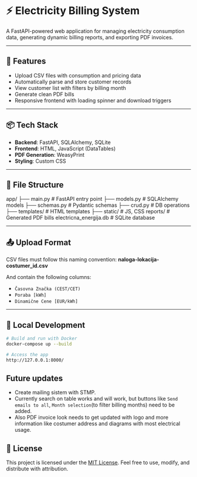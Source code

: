 # ⚡ Electricity Billing System

A FastAPI-powered web application for managing electricity consumption data, generating dynamic billing reports, and exporting PDF invoices.


---

## 🚀 Features

- Upload CSV files with consumption and pricing data
- Automatically parse and store customer records
- View customer list with filters by billing month
- Generate clean PDF bills
- Responsive frontend with loading spinner and download triggers

---

## 📦 Tech Stack

- **Backend**: FastAPI, SQLAlchemy, SQLite
- **Frontend**: HTML, JavaScript (DataTables)
- **PDF Generation**: WeasyPrint
- **Styling**: Custom CSS 

---

## 📁 File Structure

app/ 
├── main.py # FastAPI entry point 
├── models.py # SQLAlchemy models 
├── schemas.py # Pydantic schemas 
├── crud.py # DB operations 
├── templates/ # HTML templates 
├── static/ # JS, CSS 
reports/ # Generated PDF bills 
electricna_energija.db # SQLite database

---

## 📤 Upload Format

CSV files must follow this naming convention:
**naloga-lokacija-costumer_id.csv**


And contain the following columns:

- `Časovna Značka (CEST/CET)`
- `Poraba [kWh]`
- `Dinamične Cene [EUR/kWh]`

---

## 🧪 Local Development

```bash
# Build and run with Docker
docker-compose up --build

# Access the app
http://127.0.0.1:8000/
```

## Future updates
- Create mailing sistem with STMP.
-  Currently search on table works and will work, but buttons like `Send emails to all`, `Month selection`(to filter billing months) need to be added.
- Also PDF invoice look needs to get updated with logo and more information like costumer address and diagrams with most electrical usage.

## 📜 License
This project is licensed under the [MIT License](LICENCE). Feel free to use, modify, and distribute with attribution.

